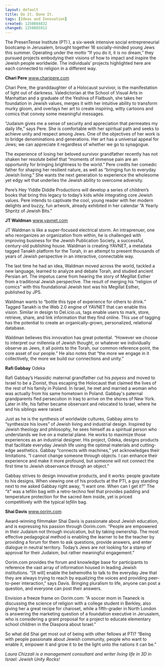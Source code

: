 ```yaml
---
layout: default
title: Do It. Done It.
tags: [Ideas and Innovation]
created: 1250884832
changed: 1250885912
---
```

<p>The PresenTense Institute (PTI ), a six-week intensive social entrepreneurial bootcamp in Jerusalem, brought together 16 socially-minded young Jews this summer. Operating under the motto &ldquo;If you do it, it is no dream,&rdquo; they pursued projects embodying their visions of how to impact and inspire the Jewish people worldwide. The individuals&rsquo; projects highlighted here are each connected to religion in a different way.</p>
<p><strong>Chari Pere</strong> <a href="http://www.charipere.com/" title="www.charipere.com">www.charipere.com</a></p>
<p>Chari Pere, the granddaughter of a Holocaust survivor, is the manifestation of light out of darkness. Valedictorian at the School of Visual Arts in Manhattan and a graduate of the Yeshiva of Flatbush, she takes her foundation in Jewish values, merges it with her intuitive ability to transform murky gloom, and overlays her art to create inspiring, witty cartoons and comics that convey some meaningful messages.</p>
<p>&ldquo;Judaism gives me a sense of security and appreciation that permeates my daily life,&rdquo; says Pere. She is comfortable with her spiritual path and seeks to achieve unity and respect among Jews. One of the objectives of her work is to bridge denominations and generations. Her art has a universal appeal for Jews; we can appreciate it regardless of whether we go to synagogue.</p>
<p>The experience of losing her beloved survivor grandfather recently has not shaken her resolute belief that &ldquo;moments of immense pain are an opportunity for bringing brightness to the world.&rdquo; Pere credits her comedic father for shaping her resilient nature, as well as &ldquo;bringing fun to everyday Jewish living.&rdquo; She wants the next generation to experience the wholesome yet edgy wit that underlies the Jewish ability to overcome adversity.</p>
<p>Pere&rsquo;s Hey Yiddle Diddle Productions will develop a series of children&rsquo;s books that bring this legacy to today&rsquo;s kids while integrating core Jewish values. Pere intends to captivate the cool, young reader with her modern delights and buzzy, fun artwork, already exhibited in her calendar &ldquo;A Yearly Shpritz of Jewish Bits.&rdquo;</p>
<p><strong>JT Waldman</strong> <a href="http://www.yavnet.com/" title="www.yavnet.com">www.yavnet.com</a></p>
<p>JT Waldman is like a super-focused electrical storm. An intraprenuer, one who reorganizes an organization from within, he is challenged with improving business for the Jewish Publication Society, a successful, century-old publishing house. Waldman is creating YAVNET, a metadata tagged Tanakh platform for the Torah, in an attempt to present thousands of years of Jewish perspective in an interactive, connectable way.</p>
<p>The last time he had an idea, Waldman moved across the world, tackled a new language, learned to analyze and debate Torah, and studied ancient Persian art. The impetus came from hearing the story of Megillat Esther from a traditional Jewish perspective. The result of merging his &ldquo;religion of comics&rdquo; with this foundational Jewish text was his Megillat Esther, published by JPS.</p>
<p>Waldman wants to &ldquo;bottle this type of experience for others to drink.&rdquo; Tagged Tanakh is the Web 2.0 engine of YAVNET that can enable this vision. Similar in design to Del.icio.us, tags enable users to mark, store, retrieve, share, and link information that they find online. This use of tagging has the potential to create an organically-grown, personalized, relational database.</p>
<p>Waldman believes this innovation has great potential. &ldquo;However we choose to interpret our millennia of Jewish thought, or whatever we individually observe as Jews, it all points to the Torah, our common reference point, the core asset of our people.&rdquo; He also notes that &ldquo;the more we engage in it collectively, the more we build our connections and unity.&rdquo;</p>
<p><strong>Rafi Gabbay</strong> Odeka</p>
<p>Rafi Gabbay&rsquo;s Hassidic maternal grandfather cut his <em>payess</em> and moved to Israel to be a Zionist, thus escaping the Holocaust that claimed the lives of the rest of his family in Poland. In Israel, he met and married a woman who was actually from his same hometown in Poland. Gabbay's paternal grandparents fled persecution in Iraq to arrive on the shores of New York. Later in life, his father became observant and relocated to Israel, where he and his siblings were raised.</p>
<p>Just as he is the synthesis of worldwide cultures, Gabbay aims to &ldquo;synthesize his loves&rdquo; of Jewish living and industrial design. Inspired by Jewish theology and philosophy, he sees himself as a spiritual person who understands we live on a material plane. He works to maximize those experiences as an industrial designer. His project, Odeka, designs products that facilitate everyday Jewish life using the optimal materials and cutting-edge aesthetics. Gabbay &ldquo;connects with machines,&rdquo; yet acknowledges their limitations. &ldquo;I cannot change someone through objects. I can enhance their experience and make it more profound, but someone will not connect the first time to Jewish observance through an object.&rdquo;</p>
<p>Gabbay strives to design innovative products, and it works: people gravitate to his designs. When viewing one of his products at the PTI, a guy standing next to me asked Gabbay right away, &ldquo;I want one. When can I get it?&rdquo; The &ldquo;it&rdquo; was a tefilin bag with a retro-techno feel that provides padding and temperature protection for the sacred item inside, yet is priced competitively with the typical <em>tefilin</em> bag.</p>
<p><strong>Shai Davis</strong> <a href="http://www.oorim.com/" title="www.oorim.com">www.oorim.com</a></p>
<p>Award-winning filmmaker Shai Davis is passionate about Jewish education, and is expressing his passion through Oorim.com. &ldquo;People are empowered in their Judaism not through inculcation, but by taking ownership. The most effective pedagogical method is enabling the learner to be the teacher by providing a forum for them to ask questions, provide answers, and enter dialogue in neutral territory. Today&rsquo;s Jews are not looking for a stamp of approval for their Judaism, but rather meaningful engagement.&rdquo;</p>
<p>Oorim.com provides the forum and knowledge base for participants to reference the vast array of information housed in leading Jewish institutions. &ldquo;[It will] enable the behemoths to talk to the everyday Jew that they are always trying to reach by equalizing the voices and providing peer-to-peer interaction,&rdquo; says Davis. Bringing pluralism to life, anyone can post a question, and everyone can post their answers.</p>
<p>Envision a freeze frame on Oorim.com: &ldquo;A soccer mom in Teaneck is discussing the science of religion with a college student in Berkley, also giving her a great recipe for charoset, while a fifth-grader in North London is answering the marketing question of a foundation executive in Jerusalem, who is considering a grant proposal for a project to educate elementary school children in the Diaspora about Israel.&rdquo;</p>
<p>So what did Shai get most out of being with other fellows at PTI? &ldquo;Being with people passionate about Jewish community, people who want to enable it, empower it and grow it to be the light unto the nations it can be.&rdquo;</p>
<p><em>Laura Chizzali is a management consultant and writer living life in 3D in Israel: Jewish Unity Rocks!</em></p>
